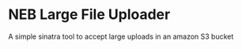 NEB Large File Uploader
===================

A simple sinatra tool to accept large uploads in an amazon S3 bucket
